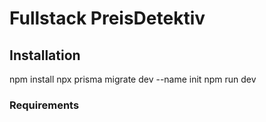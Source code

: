 # Fullstack PreisDetektiv

## Installation

npm install
npx prisma migrate dev --name init
npm run dev

### Requirements
